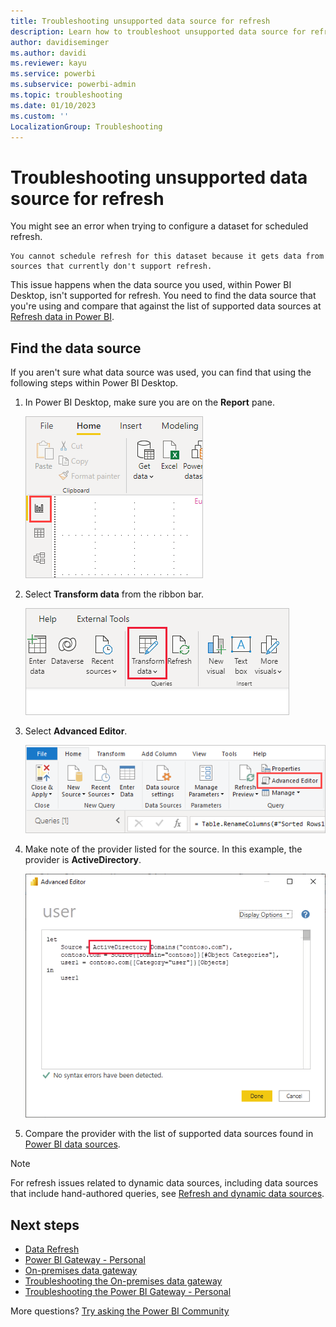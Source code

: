 ```yaml
---
title: Troubleshooting unsupported data source for refresh
description: Learn how to troubleshoot unsupported data source for refresh message in Power BI Desktop. This issue happens when the data source isn’t supported for refresh.
author: davidiseminger
ms.author: davidi
ms.reviewer: kayu
ms.service: powerbi
ms.subservice: powerbi-admin
ms.topic: troubleshooting
ms.date: 01/10/2023
ms.custom: ''
LocalizationGroup: Troubleshooting
---
```

# Troubleshooting unsupported data source for refresh

You might see an error when trying to configure a dataset for scheduled refresh.

```output
You cannot schedule refresh for this dataset because it gets data from sources that currently don't support refresh.
```

This issue happens when the data source you used, within Power BI Desktop, isn't supported for refresh. You need to find the data source that you're using and compare that against the list of supported data sources at [Refresh data in Power BI](refresh-data.md).

## Find the data source

If you aren't sure what data source was used, you can find that using the following steps within Power BI Desktop.

1. In Power BI Desktop, make sure you are on the **Report** pane.

   ![Screenshot shows the Power BI Desktop report pane.](media/service-admin-troubleshoot-unsupported-data-source-for-refresh/tshoot-report-pane.png)

2. Select **Transform data** from the ribbon bar.

   ![Screenshot shows the Transform data option of the Home ribbon where you can edit queries.](media/service-admin-troubleshoot-unsupported-data-source-for-refresh/tshoot-edit-queries.png)

3. Select **Advanced Editor**.

   ![Screenshot shows the Advance editor option of Power Query Editor.](media/service-admin-troubleshoot-unsupported-data-source-for-refresh/tshoot-advanced-editor.png)

4. Make note of the provider listed for the source. In this example, the provider is **ActiveDirectory**.

   ![Screenshot shows the Advanced Editor with the source provider highlighted.](media/service-admin-troubleshoot-unsupported-data-source-for-refresh/tshoot-provider.png)

5. Compare the provider with the list of supported data sources found in [Power BI data sources](power-bi-data-sources.md).

> [!NOTE]
> For refresh issues related to dynamic data sources, including data sources that include hand-authored queries, see [Refresh and dynamic data sources](refresh-data.md#refresh-and-dynamic-data-sources).

## Next steps

- [Data Refresh](refresh-data.md)
- [Power BI Gateway - Personal](service-gateway-personal-mode.md)
- [On-premises data gateway](service-gateway-onprem.md)
- [Troubleshooting the On-premises data gateway](service-gateway-onprem-tshoot.md)
- [Troubleshooting the Power BI Gateway - Personal](service-admin-troubleshooting-power-bi-personal-gateway.md)

More questions? [Try asking the Power BI Community](https://community.powerbi.com/)

